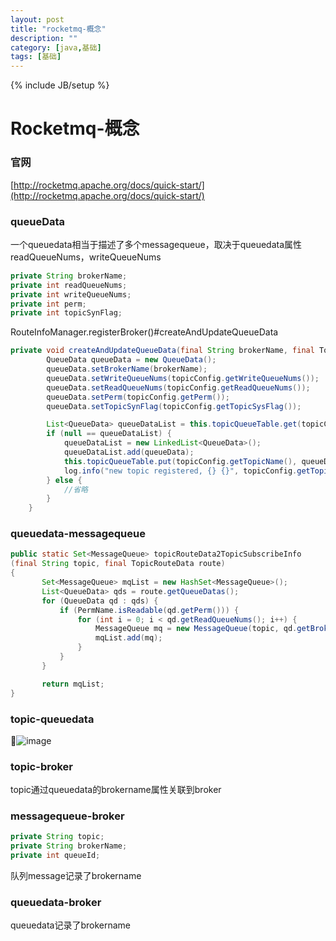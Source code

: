 ```yaml
---
layout: post
title: "rocketmq-概念"
description: ""
category: [java,基础]
tags: [基础]
---
```

{% include JB/setup %}

# Rocketmq-概念

### 官网

[http://rocketmq.apache.org/docs/quick-start/](http://rocketmq.apache.org/docs/quick-start/)

### queueData

一个queuedata相当于描述了多个messagequeue，取决于queuedata属性readQueueNums，writeQueueNums

```java
private String brokerName;
private int readQueueNums;
private int writeQueueNums;
private int perm;
private int topicSynFlag;
```
RouteInfoManager.registerBroker()#createAndUpdateQueueData

```java
private void createAndUpdateQueueData(final String brokerName, final TopicConfig topicConfig) {
        QueueData queueData = new QueueData();
        queueData.setBrokerName(brokerName);
        queueData.setWriteQueueNums(topicConfig.getWriteQueueNums());
        queueData.setReadQueueNums(topicConfig.getReadQueueNums());
        queueData.setPerm(topicConfig.getPerm());
        queueData.setTopicSynFlag(topicConfig.getTopicSysFlag());

        List<QueueData> queueDataList = this.topicQueueTable.get(topicConfig.getTopicName());
        if (null == queueDataList) {
            queueDataList = new LinkedList<QueueData>();
            queueDataList.add(queueData);
            this.topicQueueTable.put(topicConfig.getTopicName(), queueDataList);
            log.info("new topic registered, {} {}", topicConfig.getTopicName(), queueData);
        } else {
            //省略
        }
    }
```

### queuedata-messagequeue

 ```java
public static Set<MessageQueue> topicRouteData2TopicSubscribeInfo
(final String topic, final TopicRouteData route) 
{
        Set<MessageQueue> mqList = new HashSet<MessageQueue>();
        List<QueueData> qds = route.getQueueDatas();
        for (QueueData qd : qds) {
            if (PermName.isReadable(qd.getPerm())) {
                for (int i = 0; i < qd.getReadQueueNums(); i++) {
                    MessageQueue mq = new MessageQueue(topic, qd.getBrokerName(), i);
                    mqList.add(mq);
                }
            }
        }

        return mqList;
}
 ```

### topic-queuedata

![image](https://wx3.sinaimg.cn/mw690/87a42753ly1g31tlxzpqhj20sm0au76f.jpg)

### topic-broker

topic通过queuedata的brokername属性关联到broker

### messagequeue-broker

```java
private String topic;
private String brokerName;
private int queueId;
```

队列message记录了brokername

### queuedata-broker

queuedata记录了brokername